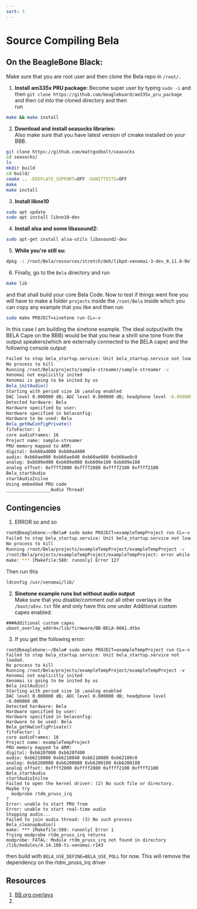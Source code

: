 ```yaml
---
sort: 3
---
```


# Source Compiling Bela

## On the BeagleBone Black:

Make sure that you are root user and then clone the Bela repo in ``/root/.``

1. **Install am335x PRU package:** Become super user by typing ``sudo -i`` and then ``git clone https://github.com/beagleboard/am335x_pru_package`` and then cd into the cloned directory and then <br>
run
```sh
make && make install
```

2. **Download and install seasocks libraries:** <br>
Also make sure that you have latest version of cmake installed on your BBB.
```sh
git clone https://github.com/mattgodbolt/seasocks
cd seasocks/
ls
mkdir build
cd build/
cmake .. -DDEFLATE_SUPPORT=OFF -DUNITTESTS=OFF
make
make install
```
3. **Install libne10**
```sh
sudo apt update
sudo apt install libne10-dev
```

4. **Install alsa and some libasound2:**
```sh
sudo apt-get install alsa-utils libasound2-dev
```

5. **While you're still su:**
```sh
dpkg -i /root/Bela/resources/stretch/deb/libpd-xenomai-3-dev_0.11.0-Bela-1_armhf.deb
```

6. Finally, go to the `Bela` directory and run
```sh
make lib
```
and that shall build your core Bela Code. Now to test if things went fine you will have to make a folder `projects` inside the `/root/Bela` inside which you can copy any example that you like and then run
```sh
sudo make PROJECT=sinetone run CL=-v
```
In this case I am building the sinetone example.
The ideal output(with the BELA Cape on the BBB) would be that you hear a shrill sine tone from the output speakers(which are externally connected to the BELA cape) and the following console output:
```sh
Failed to stop bela_startup.service: Unit bela_startup.service not loaded.
No process to kill
Running /root/Bela/projects/sample-streamer/sample-streamer -v
Xenomai not explicitly inited
Xenomai is going to be inited by us
Bela_initAudio()
Starting with period size 16 ;analog enabled
DAC level 0.000000 dB; ADC level 0.000000 dB; headphone level -6.000000 dB
Detected hardware: Bela
Hardware specified by user:
Hardware specified in belaconfig:
Hardware to be used: Bela
Bela_getHwConfigPrivate()
fifoFactor: 1
core audioFrames: 16
Project name: sample-streamer
PRU memory mapped to ARM:
digital: 0xb60ad000 0xb60ad400
audio: 0xb60ae000 0xb60ae040 0xb60ae080 0xb60ae0c0
analog: 0xb609e000 0xb609e080 0xb609e100 0xb609e180
analog offset: 0xffff2000 0xffff2080 0xffff2100 0xffff2180
Bela_startAudio
startAudioInilne
Using embedded PRU code
_________________Audio Thread!
```

## Contingencies
1. ERROR so and so
```sh
root@beaglebone:~/Bela# sudo make PROJECT=exampleTempProject run CL=-v
Failed to stop bela_startup.service: Unit bela_startup.service not loaded.
No process to kill
Running /root/Bela/projects/exampleTempProject/exampleTempProject -v
/root/Bela/projects/exampleTempProject/exampleTempProject: error while loading shared libraries: libcobalt.so.2: cannot open shared object file: No such file or directory
make: *** [Makefile:588: runonly] Error 127
```
Then run this
```sh
ldconfig /usr/xenomai/lib/
```

2. **Sinetone example runs but without audio output** <br>
Make sure that you disable/comment out all other overlays in the `/boot/uEnv.txt` file and only have this one under Additional custom capes enabled:
```
###Additional custom capes
uboot_overlay_addr4=/lib/firmware/BB-BELA-00A1.dtbo
```
3. If you get the following error:
```#!/bin/sh
root@beaglebone:~/Bela# sudo make PROJECT=exampleTempProject run CL=-v
Failed to stop bela_startup.service: Unit bela_startup.service not loaded.
No process to kill
Running /root/Bela/projects/exampleTempProject/exampleTempProject -v
Xenomai not explicitly inited
Xenomai is going to be inited by us
Bela_initAudio()
Starting with period size 16 ;analog enabled
DAC level 0.000000 dB; ADC level 0.000000 dB; headphone level -6.000000 dB
Detected hardware: Bela
Hardware specified by user:
Hardware specified in belaconfig:
Hardware to be used: Bela
Bela_getHwConfigPrivate()
fifoFactor: 1
core audioFrames: 16
Project name: exampleTempProject
PRU memory mapped to ARM:
digital: 0xb620f000 0xb620f400
audio: 0xb6210000 0xb6210040 0xb6210080 0xb62100c0
analog: 0xb6200000 0xb6200080 0xb6200100 0xb6200180
analog offset: 0xffff2000 0xffff2080 0xffff2100 0xffff2180
Bela_startAudio
startAudioInilne
Failed to open the kernel driver: (2) No such file or directory.
Maybe try
  modprobe rtdm_pruss_irq
?
Error: unable to start PRU from
Error: unable to start real-time audio
Stopping audio...
Failed to join audio thread: (3) No such process
Bela_cleanupAudio()
make: *** [Makefile:588: runonly] Error 1
Trying modprobe rtdm_pruss_irq returns
modprobe: FATAL: Module rtdm_pruss_irq not found in directory /lib/modules/4.14.108-ti-xenomai-r143
```
then build with `BELA_USE_DEFINE=BELA_USE_POLL` for now. This will remove the dependency on the rtdm_pruss_irq  driver

## Resources
1. [BB.org overlays](https://github.com/BelaPlatform/bb.org-overlays)
2. 
